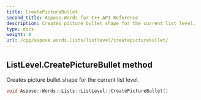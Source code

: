 ```yaml
---
title: CreatePictureBullet
second_title: Aspose.Words for C++ API Reference
description: Creates picture bullet shape for the current list level. 
type: docs
weight: 0
url: /cpp/aspose.words.lists/listlevel/createpicturebullet/
---
```

## ListLevel.CreatePictureBullet method


Creates picture bullet shape for the current list level.

```cpp
void Aspose::Words::Lists::ListLevel::CreatePictureBullet()
```

